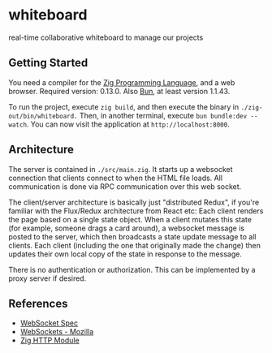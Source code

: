 # whiteboard

real-time collaborative whiteboard to manage our projects

## Getting Started

You need a compiler for the [Zig Programming Language](https://github.com/ziglang/zig/releases), and
a web browser. Required version: 0.13.0. Also [Bun](https://bun.sh/), at least version 1.1.43.

To run the project, execute `zig build`, and then execute the binary in `./zig-out/bin/whiteboard.`
Then, in another terminal, execute `bun bundle:dev --watch`. You can now visit the application at
`http://localhost:8000`.

## Architecture

The server is contained in `./src/main.zig`. It starts up a websocket connection that clients
connect to when the HTML file loads. All communication is done via RPC communication over this web
socket.

The client/server architecture is basically just "distributed Redux", if you're familiar with the
Flux/Redux architecture from React etc: Each client renders the page based on a single state object.
When a client mutates this state (for example, someone drags a card around), a websocket message is
posted to the server, which then broadcasts a state update message to all clients. Each client
(including the one that originally made the change) then updates their own local copy of the state
in response to the message.

There is no authentication or authorization. This can be implemented by a proxy server if desired.

## References

- [WebSocket Spec](https://www.rfc-editor.org/rfc/rfc6455)
- [WebSockets - Mozilla](https://developer.mozilla.org/en-US/docs/Web/API/WebSockets_API/Writing_WebSocket_servers)
- [Zig HTTP Module](https://ziglang.org/documentation/master/std/#std.http)
